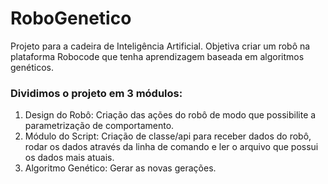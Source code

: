 # RoboGenetico

Projeto para a cadeira de Inteligência Artificial. Objetiva criar um robô na plataforma Robocode que tenha aprendizagem baseada em algoritmos genéticos.


### Dividimos o projeto em 3 módulos:

1.  Design do Robô: Criação das ações do robô de modo que possibilite a parametrização de comportamento.
2.  Módulo do Script: Criação de classe/api para receber dados do robô, rodar os dados através da linha de comando e ler o arquivo que possui os dados mais atuais.
3.  Algoritmo Genético: Gerar as novas gerações.

